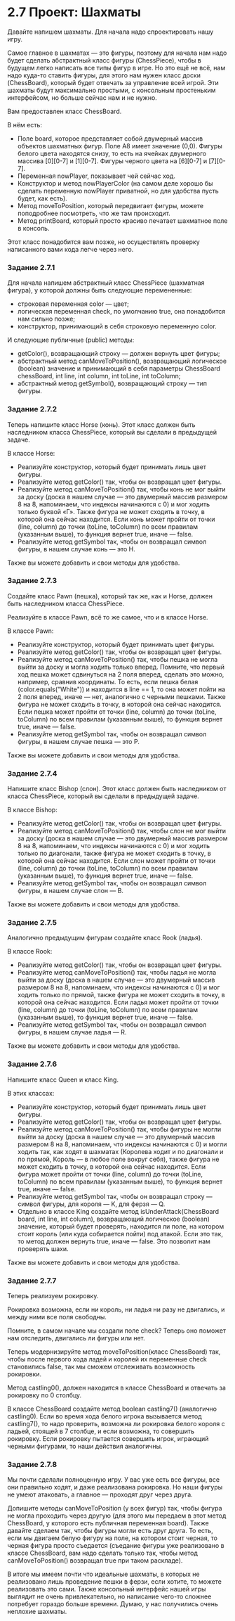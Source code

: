 # 2.7 Проект: Шахматы

Давайте напишем шахматы. Для начала надо спроектировать нашу игру.

Самое главное в шахматах — это фигуры, поэтому для начала нам надо будет сделать абстрактный класс фигуры (ChessPiece), чтобы в будущем легко написать все типы фигур в игре. Но это ещё не всё, нам надо куда-то ставить фигуры, для этого нам нужен класс доски (ChessBoard), который будет отвечать за управление всей игрой. Эти шахматы будут максимально простыми, с консольным простеньким интерфейсом, но больше сейчас нам и не нужно.

Вам предоставлен класс ChessBoard.

В нём есть:

* Поле board, которое представляет собой двумерный массив объектов шахматных фигур. Поле A8 имеет значение (0,0). Фигуры белого цвета находятся снизу, то есть на ячейках двумерного массива [0][0-7] и [1][0-7]. Фигуры черного цвета на [6][0-7] и [7][0-7].
* Переменная nowPlayer, показывает чей сейчас ход.
* Конструктор и метод nowPlayerColor (на самом деле хорошо бы сделать переменную nowPlayer приватной, но для удобства пусть будет, как есть).
* Метод moveToPosition, который передвигает фигуры, можете поподробнее посмотреть, что же там происходит.
* Метод printBoard, который просто красиво печатает шахматное поле в консоль.

Этот класс понадобится вам позже, но осуществлять проверку написанного вами кода легче через него.

### Задание 2.7.1
Для начала напишем абстрактный класс ChessPiece (шахматная фигура), у которой должны быть следующие перемененные:

* строковая переменная color — цвет;
* логическая переменная check, по умолчанию true, она понадобится нам сильно позже;
* конструктор, принимающий в себя строковую переменную color.

И следующие публичные (public) методы:

* getColor(), возвращающий строку — должен вернуть цвет фигуры;
* абстрактный метод canMoveToPosition(), возвращающий логическое (boolean) значение и принимающий в себя параметры ChessBoard chessBoard, int line, int column, int toLine, int toColumn;
* абстрактный метод getSymbol(), возвращающий строку — тип фигуры.

### Задание 2.7.2
Теперь напишите класс Horse (конь). Этот класс должен быть наследником класса ChessPiece, который вы сделали в предыдущей задаче.

В классе Horse:

* Реализуйте конструктор, который будет принимать лишь цвет фигуры.
* Реализуйте метод getColor() так, чтобы он возвращал цвет фигуры.
* Реализуйте метод canMoveToPosition() так, чтобы конь не мог выйти за доску (доска в нашем случае — это двумерный массив размером 8 на 8, напоминаем, что индексы начинаются с 0) и мог ходить только буквой «Г». Также фигура не может сходить в точку, в которой она сейчас находится. Если конь может пройти от точки (line, column) до точки (toLine, toColumn) по всем правилам (указанным выше), то функция вернет true, иначе — false.
* Реализуйте метод getSymbol так, чтобы он возвращал символ фигуры, в нашем случае конь — это H.

Также вы можете добавить и свои методы для удобства.

### Задание 2.7.3
Создайте класс Pawn (пешка), который так же, как и Horse, должен быть наследником класса ChessPiece.

Реализуйте в классе Pawn, всё то же самое, что и в классе Horse.

В классе Pawn:

* Реализуйте конструктор, который будет принимать цвет фигуры.
* Реализуйте метод getColor() так, чтобы он возвращал цвет фигуры.
* Реализуйте метод canMoveToPosition() так, чтобы пешка не могла выйти за доску и могла ходить только вперед. Помните, что первый ход пешка может сдвинуться на 2 поля вперед, сделать это можно, например, сравнив координаты. То есть, если пешка белая (color.equals("White")) и находится в line == 1, то она может пойти на 2 поля вперед, иначе — нет, аналогично с черными пешками. Также фигура не может сходить в точку, в которой она сейчас находится. Если пешка может пройти от точки (line, column) до точки (toLine, toColumn) по всем правилам (указанным выше), то функция вернет true, иначе — false.
* Реализуйте метод getSymbol так, чтобы он возвращал символ фигуры, в нашем случае пешка — это P.

Также вы можете добавить и свои методы для удобства.

### Задание 2.7.4
Напишите класс Bishop (слон). Этот класс должен быть наследником от класса ChessPiece, который вы сделали в предыдущей задаче.

В классе Bishop:

* Реализуйте метод getColor() так, чтобы он возвращал цвет фигуры.
* Реализуйте метод canMoveToPosition() так, чтобы слон не мог выйти за доску (доска в нашем случае — это двумерный массив размером 8 на 8, напоминаем, что индексы начинаются с 0) и мог ходить только по диагонали, также фигура не может сходить в точку, в которой она сейчас находится. Если слон может пройти от точки (line, column) до точки (toLine, toColumn) по всем правилам (указанным выше), то функция вернет true, иначе — false.
* Реализуйте метод getSymbol так, чтобы он возвращал символ фигуры, в нашем случае слон — B.

Также вы можете добавить и свои методы для удобства.

### Задание 2.7.5
Аналогично предыдущим фигурам создайте класс Rook (ладья).

В классе Rook:

* Реализуйте метод getColor() так, чтобы он возвращал цвет фигуры.
* Реализуйте метод canMoveToPosition() так, чтобы ладья не могла выйти за доску (доска в нашем случае — это двумерный массив размером 8 на 8, напоминаем, что индексы начинаются с 0) и мог ходить только по прямой, также фигура не может сходить в точку, в которой она сейчас находится. Если ладья может пройти от точки (line, column) до точки (toLine, toColumn) по всем правилам (указанным выше), то функция вернет true, иначе — false.
* Реализуйте метод getSymbol так, чтобы он возвращал символ фигуры, в нашем случае ладья — R.

Также вы можете добавить и свои методы для удобства.

### Задание 2.7.6
Напишите класс Queen и класс King.

В этих классах:

* Реализуйте конструктор, который будет принимать лишь цвет фигуры.
* Реализуйте метод getColor() так, чтобы он возвращал цвет фигуры.
* Реализуйте метод canMoveToPosition() так, чтобы фигуры не могли выйти за доску (доска в нашем случае — это двумерный массив размером 8 на 8, напоминаем, что индексы начинаются с 0) и могли ходить так, как ходят в шахматах (Королева ходит и по диагонали и по прямой, Король — в любое поле вокруг себя), также фигура не может сходить в точку, в которой она сейчас находится. Если фигура может пройти от точки (line, column) до точки (toLine, toColumn) по всем правилам (указанным выше), то функция вернет true, иначе — false.
* Реализуйте метод getSymbol так, чтобы он возвращал строку — символ фигуры, для короля — K, для ферзя — Q.
* Отдельно в классе King создайте метод isUnderAttack(ChessBoard board, int line, int column), возвращающий логическое (boolean) значение, который  будет проверять, находится ли поле, на котором стоит король (или куда собирается пойти) под атакой. Если это так, то метод должен вернуть true, иначе — false. Это позволит нам проверять шахи.

Также вы можете добавить и свои методы для удобства.

### Задание 2.7.7
Теперь реализуем рокировку.

Рокировка возможна, если ни король, ни ладья ни разу не двигались, и между ними все поля свободны.

Помните, в самом начале мы создали поле check? Теперь оно поможет нам отследить, двигались ли фигуры или нет.

Теперь модернизируйте метод moveToPosition(класс ChessBoard) так, чтобы после первого хода ладей и королей их переменные check становились false, так мы сможем отслеживать возможность рокировки.

Метод castling0(), должен находится в классе ChessBoard и отвечать за рокировку по 0 столбцу.

В классе ChessBoard создайте метод boolean castling7() (аналогично castling0). Если во время хода белого игрока вызывается метод castling7(), то надо проверить, возможна ли рокировка белого короля с ладьей, стоящей в 7 столбце, и если возможна, то совершить рокировку. Если рокировку пытается совершить игрок, играющий черными фигурами, то наши действия аналогичны.

### Задание 2.7.8
Мы почти сделали полноценную игру. У вас уже есть все фигуры, все они правильно ходят, и даже реализована рокировка. Но наши фигуры не умеют атаковать, а главное — проходят друг через друга.

Допишите методы canMoveToPosition (у всех фигур) так, чтобы фигура не могла проходить через другую (для этого мы передаем в этот метод ChessBoard, у которого есть публичная переменная board). Также давайте сделаем так, чтобы фигуры могли есть друг друга. То есть, если мы двигаем белую фигуру на поле, на котором стоит черная, то черная фигура просто съедается (съедание фигуры уже реализовано в классе ChessBoard, вам надо сделать только так, чтобы метод canMoveToPosition() возвращал true при таком раскладе).

В итоге мы имеем почти что идеальные шахматы, в которых не реализовано лишь проведение пешки в ферзи, если хотите, то можете реализовать это сами. Также консольный интерфейс нашей игры выглядит не очень привлекательно, но написание чего-то сложнее потребует гораздо больше времени. Думаю, у нас получились очень неплохие шахматы.